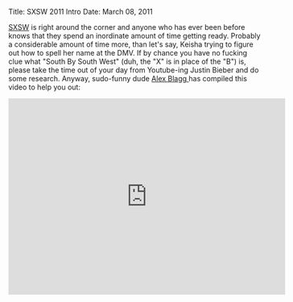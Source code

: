 Title: SXSW 2011 Intro
Date: March 08, 2011

<a href="http://sxsw.com/">SXSW</a> is right around the corner and anyone who has ever been before knows that they spend an inordinate amount of time getting ready. Probably a considerable amount of time more, than let's say, Keisha trying to figure out how to spell her name at the DMV. If by chance you have no fucking clue what "South By South West" (duh, the "X" is in place of the "B") is, please take the time out of your day from Youtube-ing Justin Bieber and do some research. Anyway, sudo-funny dude <a href="http://twitter.com/alexblagg">Alex Blagg </a>has compiled this video to help you out:

<iframe title="YouTube video player" width="550" height="390" src="http://www.youtube.com/embed/hx3FC_DWsGQ" frameborder="0" allowfullscreen></iframe>
